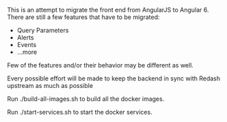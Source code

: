 <p>This is an attempt to migrate the front end from AngularJS to Angular 6. There are still a few features that have to be migrated:</p>
<ul>
  <li> Query Parameters </li>
  <li> Alerts </li>
  <li> Events </li>
  <li> ...more </li>
</ul>

<p> Few of the features and/or their behavior may be different as well. </p>
<p> Every possible effort will be made to keep the backend in sync with Redash upstream as much as possible </p> 

<p>Run ./build-all-images.sh to build all the docker images. </p>
<p>Run ./start-services.sh to start the docker services.</p>

